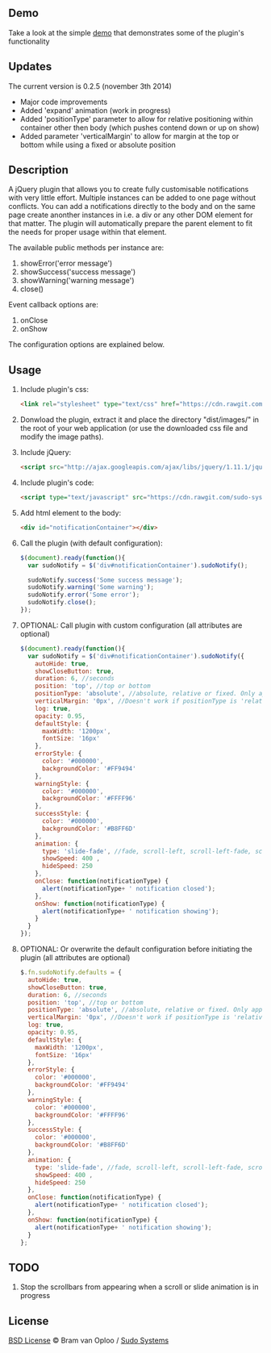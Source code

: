 ## Demo

Take a look at the simple [demo](http://sudo-systems.github.io/jquery-sudo-notify/) that demonstrates some of the plugin's functionality


## Updates

The current version is 0.2.5 (november 3th 2014)

* Major code improvements
* Added 'expand' animation (work in progress)
* Added 'positionType' parameter to allow for relative positioning  within container other then body (which pushes contend down or up on show)
* Added parameter 'verticalMargin' to allow for margin at the top or bottom while using a fixed or absolute position 


## Description

A jQuery plugin that allows you to create fully customisable notifications with very little effort.
Multiple instances can be added to one page without conflicts. 
You can add a notifications directly to the body and on the same page create anonther instances in i.e. a div or any other DOM element for that matter.
The plugin will automatically prepare the parent element to fit the needs for proper usage within that element. 

The available public methods per instance are:

1. showError('error message')
2. showSuccess('success message')
3. showWarning('warning message')
4. close()

Event callback options are:

1. onClose
2. onShow

The configuration options are explained below.


## Usage

1. Include plugin's css:

	```html
	<link rel="stylesheet" type="text/css" href="https://cdn.rawgit.com/sudo-systems/jquery-sudo-notify/master/dist/style/jquery.sudo-notify.min.css" />
	```

2. Donwload the plugin, extract it and place the directory "dist/images/" in the root of your web application (or use the downloaded css file and modify the image paths).

3. Include jQuery:

	```html
	<script src="http://ajax.googleapis.com/ajax/libs/jquery/1.11.1/jquery.min.js"></script>
	```

4. Include plugin's code:

	```html
	<script type="text/javascript" src="https://cdn.rawgit.com/sudo-systems/jquery-sudo-notify/master/dist/jquery.sudo-notify.min.js"></script>
	```

5. Add html element to the body:

	```html
	<div id="notificationContainer"></div>
	```

6. Call the plugin (with default configuration):

	```javascript
	$(document).ready(function(){
      var sudoNotify = $('div#notificationContainer').sudoNotify();

      sudoNotify.success('Some success message');
      sudoNotify.warning('Some warning');
      sudoNotify.error('Some error');
      sudoNotify.close();
    });
    ```

7. OPTIONAL: Call plugin with custom configuration (all attributes are optional)

    ```javascript
    $(document).ready(function(){
      var sudoNotify = $('div#notificationContainer').sudoNotify({
        autoHide: true,
        showCloseButton: true,
        duration: 6, //seconds
        position: 'top', //top or bottom
        positionType: 'absolute', //absolute, relative or fixed. Only applies if the elemnt's parent isn't the body. Otherwise it will always be fixed
        verticalMargin: '0px', //Doesn't work if positionType is 'relative'
        log: true,
        opacity: 0.95,
        defaultStyle: {
          maxWidth: '1200px',
          fontSize: '16px'
        },
        errorStyle: {
          color: '#000000',
          backgroundColor: '#FF9494'
        },
        warningStyle: {
          color: '#000000',
          backgroundColor: '#FFFF96'
        },
        successStyle: {
          color: '#000000',
          backgroundColor: '#B8FF6D'
        },
        animation: {
          type: 'slide-fade', //fade, scroll-left, scroll-left-fade, scroll-right, scroll-right-fade, slide, slide-fade or none, expand
          showSpeed: 400 ,
          hideSpeed: 250
        },
        onClose: function(notificationType) {
          alert(notificationType+ ' notification closed');
        },
        onShow: function(notificationType) {
          alert(notificationType+ ' notification showing');
        }
      }
    });
	```

8. OPTIONAL: Or overwrite the default configuration before initiating the plugin (all attributes are optional)

    ```javascript
    $.fn.sudoNotify.defaults = {
      autoHide: true,
      showCloseButton: true,
      duration: 6, //seconds
      position: 'top', //top or bottom
      positionType: 'absolute', //absolute, relative or fixed. Only applies if the elemnt's parent isn't the body. Otherwise it will always be fixed
      verticalMargin: '0px', //Doesn't work if positionType is 'relative'
      log: true,
      opacity: 0.95,
      defaultStyle: {
        maxWidth: '1200px',
        fontSize: '16px'
      },
      errorStyle: {
        color: '#000000',
        backgroundColor: '#FF9494'
      },
      warningStyle: {
        color: '#000000',
        backgroundColor: '#FFFF96'
      },
      successStyle: {
        color: '#000000',
        backgroundColor: '#B8FF6D'
      },
      animation: {
        type: 'slide-fade', //fade, scroll-left, scroll-left-fade, scroll-right, scroll-right-fade, slide, slide-fade or none, expand
        showSpeed: 400 ,
        hideSpeed: 250
      },
      onClose: function(notificationType) {
        alert(notificationType+ ' notification closed');
      },
      onShow: function(notificationType) {
        alert(notificationType+ ' notification showing');
      }
    };
	```

## TODO

1. Stop the scrollbars from appearing when a scroll or slide animation is in progress


## License

[BSD License](http://opensource.org/licenses/BSD-3-Clause) © Bram van Oploo / [Sudo Systems](http://sudo-systems.com)